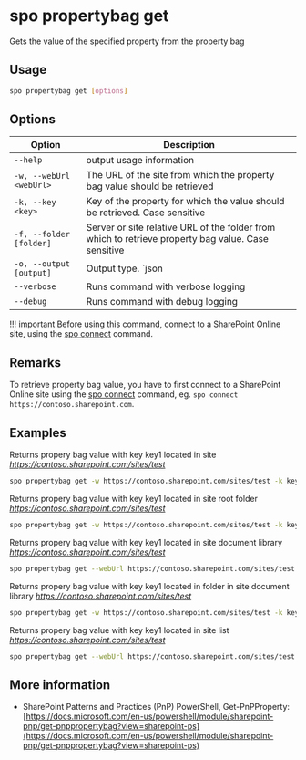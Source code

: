 # spo propertybag get

Gets the value of the specified property from the property bag

## Usage

```sh
spo propertybag get [options]
```

## Options

Option|Description
------|-----------
`--help`|output usage information
`-w, --webUrl <webUrl>`|The URL of the site from which the property bag value should be retrieved
`-k, --key <key>`|Key of the property for which the value should be retrieved. Case sensitive
`-f, --folder [folder]`|Server or site relative URL of the folder from which to retrieve property bag value. Case sensitive
`-o, --output [output]`|Output type. `json|text`. Default `text`
`--verbose`|Runs command with verbose logging
`--debug`|Runs command with debug logging

!!! important
    Before using this command, connect to a SharePoint Online site, using the [spo connect](../connect.md) command.

## Remarks

To retrieve property bag value, you have to first connect to a SharePoint Online site using the [spo connect](../connect.md) command, eg. `spo connect https://contoso.sharepoint.com`.

## Examples

Returns propery bag value with key key1 located in site _https://contoso.sharepoint.com/sites/test_

```sh
spo propertybag get -w https://contoso.sharepoint.com/sites/test -k key1
```

Returns propery bag value with key key1 located in site root folder _https://contoso.sharepoint.com/sites/test_

```sh
spo propertybag get -w https://contoso.sharepoint.com/sites/test -k key1 -f /
```

Returns propery bag value with key key1 located in site document library _https://contoso.sharepoint.com/sites/test_

```sh
spo propertybag get --webUrl https://contoso.sharepoint.com/sites/test --key key1 --folder '/Shared Documents'
```

Returns propery bag value with key key1 located in folder in site document library _https://contoso.sharepoint.com/sites/test_

```sh
spo propertybag get -w https://contoso.sharepoint.com/sites/test -k key1 -f '/Shared Documents/MyFolder'
```

Returns propery bag value with key key1 located in site list _https://contoso.sharepoint.com/sites/test_

```sh
spo propertybag get --webUrl https://contoso.sharepoint.com/sites/test --key key1 --folder /Lists/MyList
```

## More information

- SharePoint Patterns and Practices (PnP) PowerShell, Get-PnPProperty: [https://docs.microsoft.com/en-us/powershell/module/sharepoint-pnp/get-pnppropertybag?view=sharepoint-ps](https://docs.microsoft.com/en-us/powershell/module/sharepoint-pnp/get-pnppropertybag?view=sharepoint-ps)